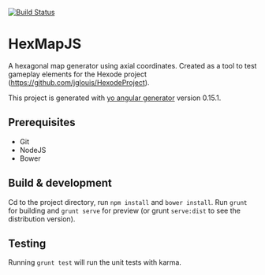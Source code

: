 [![Build Status](https://travis-ci.org/jglouis/HexMapJS.svg?branch=master)](https://travis-ci.org/jglouis/HexMapJS)

# HexMapJS

A hexagonal map generator using axial coordinates. Created as a tool to test gameplay elements for the Hexode project (https://github.com/jglouis/HexodeProject).

This project is generated with [yo angular generator](https://github.com/yeoman/generator-angular)
version 0.15.1.

## Prerequisites

* Git
* NodeJS
* Bower

## Build & development

Cd to the project directory, run `npm install` and `bower install`.
Run `grunt` for building and `grunt serve` for preview (or grunt `serve:dist` to see the distribution version).

## Testing

Running `grunt test` will run the unit tests with karma.
